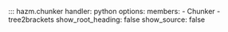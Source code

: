 ::: hazm.chunker
handler: python
options:
members: - Chunker - tree2brackets
show_root_heading: false
show_source: false
